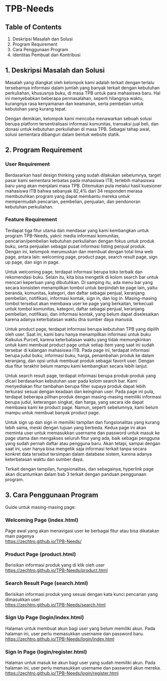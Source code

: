 # TPB-Needs

## Table of Contents

1. Deskripsi Masalah dan Solusi
2. Program Requirement
3. Cara Penggunaan Program
4. Identitas Pembuat dan Kontribusi

## 1. Deskripsi Masalah dan Solusi
Masalah yang diangkat oleh kelompok kami adalah terkait dengan terlalu tersebarnya informasi dalam jumlah yang banyak terkait dengan kebutuhan perkuliahan, khususnya buku, di masa TPB untuk para mahasiswa baru. Hal ini menyebabkan beberapa permasalahan, seperti hilangnya waktu, kurangnya rasa kenyamanan dan keamanan, serta pembelian untuk kebutuhan yang kurang tepat. 

Dengan demikian, kelompok kami mencoba menawarkan sebuah solusi berupa platform tersentralisasi informasi komunitas, transaksi jual beli, dan donasi untuk kebutuhan perkuliahan di masa TPB. Sebagai tahap awal, solusi sementara dibangun dalam bentuk website statik.

## 2. Program Requirement

### User Requirement
Berdasarkan hasil design thinking yang sudah dilakukan sebelumnya, target pasar kami sementara terbatas pada mahasiswa ITB, terlebih mahasiswa baru yang akan menjalani masa TPB. Ditemukan pula melalui hasil kuesioner mahasiswa ITB bahwa sebanyak 82,4% dari 34 responden merasa membutuhkan program yang dapat membantu mereka untuk mempermudah pencarian, pembelian, penjualan, dan pendonoran kebutuhan perkuliahan.

### Feature Requirement
Terdapat tiga fitur utama dan mendasar yang kami kembangkan untuk program TPB-Needs, yakni: media informasi komunitas, pencarian/pembelian kebutuhan perkuliahan dengan fokus untuk produk buku, serta penjualan sebagai pusat informasi listing penjual produk. Dengan ini, kelompok merumuskan dan membuat dengan total lima web page, antara lain: welcoming page, product page, search result page, sign up page, dan sign in page.

Untuk welcoming page, terdapat informasi berupa toko terbaik dan rekomendasi buku. Selain itu, kita bisa mengetik di kolom search bar untuk mencari keperluan yang dibutuhkan. Di samping itu, ada menu bar yang secara konsisten menampilkan tombol untuk berpindah ke page lain, yaitu: beranda, komunitas, kategori, dan daftar sebagai penjual, keranjang pembelian, notifikasi, informasi kontak, sign in, dan log in. Masing-masing tombol tersebut akan membawa user ke page yang berkaitan, terkecuali untuk tombol komunitas, kategori, daftar sebagai penjual, keranjang pembelian, notifikasi, dan informasi kontak, yang belum dapat diselesaikan karena adanya keterbatasan waktu dna sumber daya manusia. 

Untuk product page, terdapat informasi berupa kebutuhan TPB yang dipilih oleh user. Saat ini, kami baru hanya menampilkan informasi untuk buku Kalkulus Purcell, karena keterbatasan waktu yang tidak memungkinkan untuk kami membuat product page untuk setiap item yang saat ini sudah tersebar di kalangan mahasiswa ITB. Pada page ini, terdapat informasi berupa judul buku, informasi buku, harga, penambahan produk ke dalam keranjang, dan opsi untuk membuat produk sebagai favorit user. Dengan dua fitur terakhir belum mampu kami kembangkan secara lebih lanjut.

Untuk search result page, terdapat informasi berupa produk-produk yang dicari berdasarkan kebutuhan user pada kolom search bar. Kami menyediakan fitur tambahan berupa filter supaya produk dapat lebih terkurasi sesuai dengan keadaan dan keinginan user. Pada page ini pula, terdapat beberapa pilihan produk dengan masing-masing memiliki informasi berupa judul, keterangan singkat, dan harga, yang secara ide dapat membawa kami ke product page. Namun, seperti sebelumnya, kami belum mampu untuk membuat banyak product page.

Untuk sign up dan sign in memiliki tampilan dan fungsionalitas yang kurang lebih sama, meski dengan tujuan yang berbeda. Kedua page ini akan meminta user untuk memasukkan username dan password untuk masuk ke page utama dan mengakses seluruh fitur yang ada, baik sebagai pengguna yang sudah pernah daftar atau pengguna baru. Akan tetapi, sampai dengan saat ini, user hanya bisa mengetik saja informasi terkait tanpa secara konkret data tersebut tersimpan dalam database sistem, karena adanya keterbatasan waktu dan sumber daya. 

Terkait dengan tampilan, fungsionalitas, dan sebagainya, hyperlink page akan dicantumkan dalam bab 3 terkait dengan panduan penggunaan program.

## 3. Cara Penggunaan Program
Guide untuk masing-masing page:

### Welcoming Page (index.html)
Page awal yang akan menavigasi user ke berbagai fitur atau bisa dikatakan main pagenya
<br>https://zechtro.github.io/TPB-Needs/</br>

### Product Page (product.html)
Berisikan informasi produk yang di klik oleh user
<br>https://zechtro.github.io/TPB-Needs/product.html</br>

### Search Result Page (search.html)
Berisikan informasi produk yang sesuai dengan kata kunci pencarian yang dimasukkan user
<br>https://zechtro.github.io/TPB-Needs/search.html</br>

### Sign Up Page (login/index.html)
Halaman untuk membuat akun bagi user yang belum memiliki akun. Pada halaman ini, user perlu memasukkan username dan password baru. 
<br>https://zechtro.github.io/TPB-Needs/login/index.html</br>

### Sign In Page (login/register.html)
Halaman untuk masuk ke akun bagi user yang sudah memiliki akun. Pada halaman ini, user perlu memasukkan username dan password akun mereka.
<br>https://zechtro.github.io/TPB-Needs/login/register.html</br>
